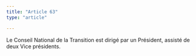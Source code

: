 ```yaml
---
title: "Article 63"
type: "article"

---
```




Le Conseil National de la Transition est dirigé par un Président, assisté de deux Vice présidents.
